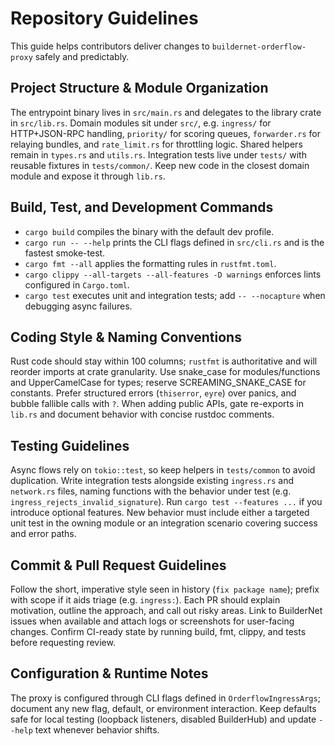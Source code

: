 # Repository Guidelines

This guide helps contributors deliver changes to `buildernet-orderflow-proxy` safely and predictably.

## Project Structure & Module Organization
The entrypoint binary lives in `src/main.rs` and delegates to the library crate in `src/lib.rs`. Domain modules sit under `src/`, e.g. `ingress/` for HTTP+JSON-RPC handling, `priority/` for scoring queues, `forwarder.rs` for relaying bundles, and `rate_limit.rs` for throttling logic. Shared helpers remain in `types.rs` and `utils.rs`. Integration tests live under `tests/` with reusable fixtures in `tests/common/`. Keep new code in the closest domain module and expose it through `lib.rs`.

## Build, Test, and Development Commands
- `cargo build` compiles the binary with the default dev profile.
- `cargo run -- --help` prints the CLI flags defined in `src/cli.rs` and is the fastest smoke-test.
- `cargo fmt --all` applies the formatting rules in `rustfmt.toml`.
- `cargo clippy --all-targets --all-features -D warnings` enforces lints configured in `Cargo.toml`.
- `cargo test` executes unit and integration tests; add `-- --nocapture` when debugging async failures.

## Coding Style & Naming Conventions
Rust code should stay within 100 columns; `rustfmt` is authoritative and will reorder imports at crate granularity. Use snake_case for modules/functions and UpperCamelCase for types; reserve SCREAMING_SNAKE_CASE for constants. Prefer structured errors (`thiserror`, `eyre`) over panics, and bubble fallible calls with `?`. When adding public APIs, gate re-exports in `lib.rs` and document behavior with concise rustdoc comments.

## Testing Guidelines
Async flows rely on `tokio::test`, so keep helpers in `tests/common` to avoid duplication. Write integration tests alongside existing `ingress.rs` and `network.rs` files, naming functions with the behavior under test (e.g. `ingress_rejects_invalid_signature`). Run `cargo test --features ...` if you introduce optional features. New behavior must include either a targeted unit test in the owning module or an integration scenario covering success and error paths.

## Commit & Pull Request Guidelines
Follow the short, imperative style seen in history (`fix package name`); prefix with scope if it aids triage (e.g. `ingress:`). Each PR should explain motivation, outline the approach, and call out risky areas. Link to BuilderNet issues when available and attach logs or screenshots for user-facing changes. Confirm CI-ready state by running build, fmt, clippy, and tests before requesting review.

## Configuration & Runtime Notes
The proxy is configured through CLI flags defined in `OrderflowIngressArgs`; document any new flag, default, or environment interaction. Keep defaults safe for local testing (loopback listeners, disabled BuilderHub) and update `--help` text whenever behavior shifts.

